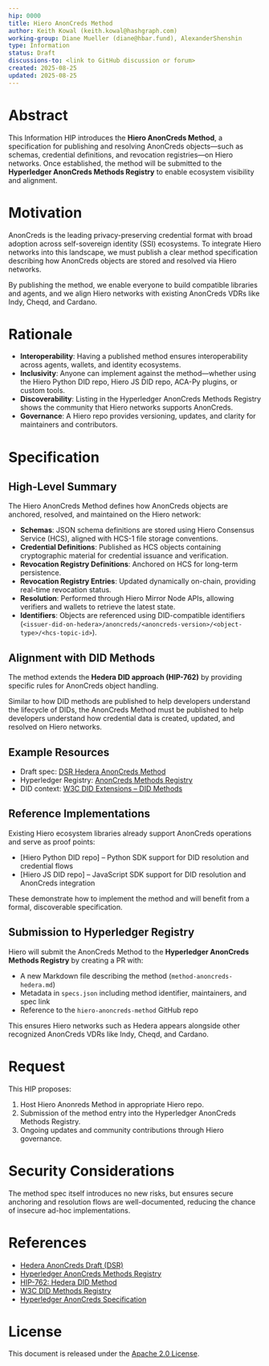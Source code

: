 ```yaml
---
hip: 0000
title: Hiero AnonCreds Method
author: Keith Kowal (keith.kowal@hashgraph.com)
working-group: Diane Mueller (diane@hbar.fund), AlexanderShenshin
type: Information
status: Draft
discussions-to: <link to GitHub discussion or forum>
created: 2025-08-25
updated: 2025-08-25
---
```


# Abstract

This Information HIP introduces the **Hiero AnonCreds Method**, a specification for publishing and resolving AnonCreds objects—such as schemas, credential definitions, and revocation registries—on Hiero networks. Once established, the method will be submitted to the **Hyperledger AnonCreds Methods Registry** to enable ecosystem visibility and alignment.

# Motivation
AnonCreds is the leading privacy-preserving credential format with broad adoption across self-sovereign identity (SSI) ecosystems. To integrate Hiero networks into this landscape, we must publish a clear method specification describing how AnonCreds objects are stored and resolved via Hiero networks.  

By publishing the method, we enable everyone to build compatible libraries and agents, and we align Hiero networks with existing AnonCreds VDRs like Indy, Cheqd, and Cardano.

# Rationale

- **Interoperability**: Having a published method ensures interoperability across agents, wallets, and identity ecosystems.  
- **Inclusivity**: Anyone can implement against the method—whether using the Hiero Python DID repo, Hiero JS DID repo, ACA-Py plugins, or custom tools.  
- **Discoverability**: Listing in the Hyperledger AnonCreds Methods Registry shows the community that Hiero networks supports AnonCreds.  
- **Governance**: A Hiero repo provides versioning, updates, and clarity for maintainers and contributors.  

# Specification

## High-Level Summary

The Hiero AnonCreds Method defines how AnonCreds objects are anchored, resolved, and maintained on the Hiero network:

- **Schemas**: JSON schema definitions are stored using Hiero Consensus Service (HCS), aligned with HCS-1 file storage conventions.  
- **Credential Definitions**: Published as HCS objects containing cryptographic material for credential issuance and verification.  
- **Revocation Registry Definitions**: Anchored on HCS for long-term persistence.  
- **Revocation Registry Entries**: Updated dynamically on-chain, providing real-time revocation status.  
- **Resolution**: Performed through Hiero Mirror Node APIs, allowing verifiers and wallets to retrieve the latest state.  
- **Identifiers**: Objects are referenced using DID-compatible identifiers (`<issuer-did-on-hedera>/anoncreds/<anoncreds-version>/<object-type>/<hcs-topic-id>`).  

## Alignment with DID Methods

The method extends the **Hedera DID approach (HIP-762)** by providing specific rules for AnonCreds object handling.  

Similar to how DID methods are published to help developers understand the lifecycle of DIDs, the AnonCreds Method must be published to help developers understand how credential data is created, updated, and resolved on Hiero networks.

## Example Resources

- Draft spec: [DSR Hedera AnonCreds Method](https://dsrcorporation.github.io/hedera-anoncreds-method/)  
- Hyperledger Registry: [AnonCreds Methods Registry](https://github.com/hyperledger/anoncreds-methods-registry)  
- DID context: [W3C DID Extensions – DID Methods](https://www.w3.org/TR/did-core/)  

## Reference Implementations

Existing Hiero ecosystem libraries already support AnonCreds operations and serve as proof points:

- [Hiero Python DID repo] – Python SDK support for DID resolution and credential flows  
- [Hiero JS DID repo] – JavaScript SDK support for DID resolution and AnonCreds integration  

These demonstrate how to implement the method and will benefit from a formal, discoverable specification.

## Submission to Hyperledger Registry

Hiero will submit the AnonCreds Method to the **Hyperledger AnonCreds Methods Registry** by creating a PR with:

- A new Markdown file describing the method (`method-anoncreds-hedera.md`)  
- Metadata in `specs.json` including method identifier, maintainers, and spec link  
- Reference to the `hiero-anoncreds-method` GitHub repo  

This ensures Hiero networks such as Hedera appears alongside other recognized AnonCreds VDRs like Indy, Cheqd, and Cardano.

# Request

This HIP proposes:

1. Host Hiero Anonreds Method in appropriate Hiero repo.
2. Submission of the method entry into the Hyperledger AnonCreds Methods Registry.  
3. Ongoing updates and community contributions through Hiero governance.  

# Security Considerations

The method spec itself introduces no new risks, but ensures secure anchoring and resolution flows are well-documented, reducing the chance of insecure ad-hoc implementations.

# References

- [Hedera AnonCreds Draft (DSR)](https://dsrcorporation.github.io/hedera-anoncreds-method/)  
- [Hyperledger AnonCreds Methods Registry](https://github.com/hyperledger/anoncreds-methods-registry)  
- [HIP-762: Hedera DID Method](https://hips.hedera.com/hip/hip-762)  
- [W3C DID Methods Registry](https://www.w3.org/TR/did-spec-registries/#did-methods)  
- [Hyperledger AnonCreds Specification](https://hyperledger.github.io/anoncreds-spec/)  

# License

This document is released under the [Apache 2.0 License](https://www.apache.org/licenses/LICENSE-2.0).
